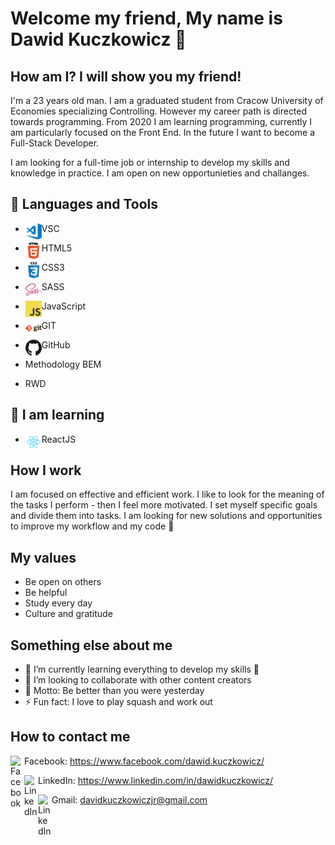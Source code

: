 # Welcome my friend, My name is Dawid Kuczkowicz 👋

## How am I? I will show you my friend!

I'm a 23 years old man. I am a graduated student from Cracow University of Economies specializing Controlling. However my career path is directed towards programming. From 2020 I am learning programming, currently I am particularly focused on the Front End. In the future I want to become a Full-Stack Developer.

I am looking for a full-time job or internship to develop my skills and knowledge in practice. I am open on new opportunieties and challanges. 

## 🌱 Languages and Tools
 - VSC <img align="left" alt="Visual Studio Code" width="26px" src="https://raw.githubusercontent.com/github/explore/80688e429a7d4ef2fca1e82350fe8e3517d3494d/topics/visual-studio-code/visual-studio-code.png" />
 
 - <img align="left" alt="HTML5" width="26px" src="https://raw.githubusercontent.com/github/explore/80688e429a7d4ef2fca1e82350fe8e3517d3494d/topics/html/html.png" /> HTML5 
 
 - <img align="left" alt="CSS3" width="26px" src="https://raw.githubusercontent.com/github/explore/80688e429a7d4ef2fca1e82350fe8e3517d3494d/topics/css/css.png" /> CSS3 
 
 - <img align="left" alt="Sass" width="26px" src="https://raw.githubusercontent.com/github/explore/80688e429a7d4ef2fca1e82350fe8e3517d3494d/topics/sass/sass.png" /> SASS
 
 - <img align="left" alt="JavaScript" width="26px" src="https://raw.githubusercontent.com/github/explore/80688e429a7d4ef2fca1e82350fe8e3517d3494d/topics/javascript/javascript.png" /> JavaScript 
 
 - <img align="left" alt="Git" width="26px" src="https://raw.githubusercontent.com/github/explore/80688e429a7d4ef2fca1e82350fe8e3517d3494d/topics/git/git.png" /> GIT 
 
 - <img align="left" alt="GitHub" width="26px" src="https://raw.githubusercontent.com/github/explore/78df643247d429f6cc873026c0622819ad797942/topics/github/github.png" /> GitHub 
 
 - Methodology BEM
 
 - RWD


 ## 🌱 I am learning
 - ReactJS <img align="left" alt="React" width="26px" src="https://raw.githubusercontent.com/github/explore/80688e429a7d4ef2fca1e82350fe8e3517d3494d/topics/react/react.png" />


## How I work
I am focused on effective and efficient work. I like to look for the meaning of the tasks I perform - then I feel more motivated. I set myself specific goals and divide them into tasks. I am looking for new solutions and opportunities to improve my workflow and my code 🤣

## My values
 - Be open on others
 - Be helpful
 - Study every day
 - Culture and gratitude


## Something else about me
- 🌱 I’m currently learning everything to develop my skills 🤣
- 👯 I’m looking to collaborate with other content creators
- 🥅 Motto: Be better than you were yesterday
- ⚡ Fun fact: I love to play squash and work out


## How to contact me
<img align="left" alt="Facebook" width="22px" src="https://cdn.jsdelivr.net/npm/simple-icons@v3/icons/facebook.svg" /> Facebook: https://www.facebook.com/dawid.kuczkowicz/

<img align="left" alt="LinkedIn" width="22px" src="https://cdn.jsdelivr.net/npm/simple-icons@v3/icons/linkedin.svg" /> LinkedIn: https://www.linkedin.com/in/dawidkuczkowicz/ 

<img align="left" alt="LinkedIn" width="22px" src="https://cdn.jsdelivr.net/npm/simple-icons@v3/icons/gmail.svg" /> Gmail: davidkuczkowiczjr@gmail.com
